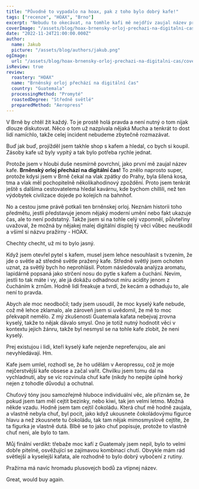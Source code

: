 ```yaml
---
title: "Původně to vypadalo na hoax, pak z toho bylo dobrý kafe!"
tags: ["recenze", "HOAX", "Brno"]
excerpt: "Nebudu to okecávat, na tomhle kafi mě nejdřív zaujal název pražírny a pak reference na ten slavnej brněnskej orloj. Viděl jsem ho naživo a vůbec jsem nechápal, kde se tam zobrazuje čas, natož digitální. Ale Brno je krásné město, takže jsem nad tím zbytečně nemeditoval."
coverImage: "/assets/blog/hoax-brnensky-orloj-prechazi-na-digitalni-cas/cover.jpg"
date: "2022-11-24T21:00:00.000Z"
author:
  name: Jakub
  picture: "/assets/blog/authors/jakub.png"
ogImage:
  url: "/assets/blog/hoax-brnensky-orloj-prechazi-na-digitalni-cas/cover.jpg"
isReview: true
review:
  roastery: "HOAX"
  name: "Brněnský orloj přechází na digitální čas"
  country: "Guatemala"
  processingMethod: "Promyté"
  roastedDegree: "Středně světlé"
  preparedMethod: "Aeropress"
---
```


V Brně by chtěl žít každý. To je prostě holá pravda a není nutný o tom nijak dlouze diskutovat. Něco o tom už nazpívala nějaká Mucha a tenkrát to dost lidí namíchlo, takže celej incident nebudeme zbytečně rozmazávat.

Buď jak buď, projížděl jsem takhle shop s kafem a hledal, co bych si koupil. Zásoby kafe už byly vypitý a tak bylo potřeba rychle jednat.

Protože jsem v hloubi duše nesmírně povrchní, jako první mě zaujal název kafe. **Brněnský orloj přechází na digitální čas!** To znělo naprosto super, protože kdysi jsem v Brně čekal na vlak zpátky do Prahy, byla šílená kosa, tma a vlak měl pochopitelně několikahodinový zpoždění. Proto jsem tenkrát ještě s dalšíma cestovatelema hledal kavárnu, kde bychom chillili, než ten výdobytek civilizace dojede po kolejích na bahnhof.

No a cestou jsme právě potkali ten brněnskej orloj. Neznám historii toho předmětu, jestli představuje jenom nějaký moderní umění nebo fakt ukazuje čas, ale to není podstatný. Takže jsem si na tohle celý vzpomněl, půlvteřiny uvažoval, že možná by nějakej malej digitální displej tý věci vůbec neuškodil a všiml si názvu pražírny - HOAX.

Chechty checht, už mi to bylo jasný.

Když jsem otevřel pytel s kafem, musel jsem lehce nesouhlasit s tvzením, že jde o světle až středně světle pražený kafe. Středně světlý jsem ochoten uznat, za světlý bych ho neprohlásil. Potom následovala analýza aromatu, lapidárně popsaná jako strčení nosu do pytle s kafem a čuchání. Nevim, jestli to tak máte i vy, ale já dokážu odhadnout míru acidity jenom z čucháním k zrnům. Hodně lidí freakuje a tvrdí, že kecám a odhaduju to, ale není to pravda.

Abych ale moc neodbočil; tady jsem usoudil, že moc kyselý kafe nebude, což mě lehce zklamalo, ale zároveň jsem si uvědomil, že mě to moc překvapit nemělo. Z mý zkušenosti Guatemala kafata nebejvaj zrovna kyselý, takže to nějak dávalo smysl. Ono je totiž nutný hodnotit věci v kontextu jejich žánru, takže byl nesmysl se na tohle kafe zlobit, že neni kyselý.

Prej existujou i lidi, kteří kyselý kafe nejenže nepreferujou, ale ani nevyhledávají. Hm.

Kafe jsem umlel, rozhodl se, že ho udělám v Aeropressu, což je moje nejčerstvější kafe obsese a začal vařit. Chvilku jsem tomu dal na vychladnutí, aby se víc rozvinula chuť kafe (nikdy ho nepijte úplně horký nejen z tohodle důvodu) a ochutnal.

Chuťový tóny jsou samozřejmě hluboce individuální věc, ale přiznám se, že pokud jsem tam měl cejtit bezinky, nebo kiwi, tak jen velmi letmo. Možná někde vzadu. Hodně jsem tam cejtil čokoládu. Která chuť mě hodně zaujala, a vlastně nebyla chuť, byl pocit, jako když ukousnete čokoládovýmu figurce hlavu a než zkousnete tu čokoládu, tak tam nějak mimosmyslově cejtíte, že ta figurka je vlastně dutá. Blbě se to jako chuť popisuje, protože to vlastně chuť neni, ale bylo to tam.

Můj finální verdikt: třebaže moc kafí z Guatemaly jsem nepil, bylo to velmi dobře pitelné, osvěžující se zajímavou kombinací chutí. Obvykle mám rád světlejší a kyselejší kafata, ale rozhodně to bylo dobrý vybočení z rutiny.

Pražírna má navíc hromadu plusovejch bodů za vtipnej název.

Great, would buy again.
